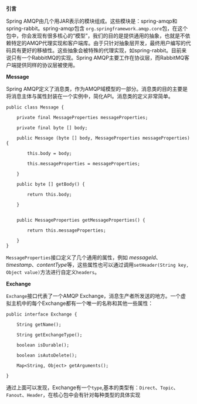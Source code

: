 **引言**

Spring AMQP由几个用JAR表示的模块组成。这些模块是：spring-amqp和spring-rabbit。spring-amqp包含 `org.springframework.amqp.core`包，在这个包中，你会发现有很多核心的“模型”，我们的目的是提供通用的抽象，也就是不依赖特定的AMQP代理实现和客户端库。由于只针对抽象层开发，最终用户编写的代码具有更好的移植性。这些抽象会被特殊的代理实现，如spring-rabbit。目前来说只有一个RabbitMQ的实现。Spring AMQP主要工作在协议层，而RabbitMQ客户端提供同样的协议层被使用。

**Message**

Spring AMQP定义了消息类，作为AMQP域模型的一部分。消息类的目的主要是将消息主体与属性封装在一个实例中，简化API。消息类的定义非常简单。

```
public class Message {

	private final MessageProperties messageProperties;
	
	private final byte [] body;
	
	public Message (byte [] body, MessageProperties messageProperties) {
	
		this.body = body;
		
		this.messageProperties = messageProperties;
	
	}

	public byte [] getBody() {
	
		return this.body;
	
	}  
	
	
	public MessageProperties getMessageProperties() {
	
		return this.messageProperties;
	
	}
}
```

`MessageProperties`接口定义了几个通用的属性，例如 *messageId*、*timestamp*、*contentType*等，这些属性也可以通过调用`setHeader(String key, Object value)`方法进行自定义`headers`。  

**Exchange**  

`Exchange`接口代表了一个AMQP Exchange，消息生产者所发送的地方。一个虚拟主机中的每个Exchange都有一个唯一的名称和其他一些属性：  

```  
public interface Exchange {

    String getName();

    String getExchangeType();

    boolean isDurable();

    boolean isAutoDelete();

    Map<String, Object> getArguments();

}
```  
通过上面可以发现，Exchange有一个`type`,基本的类型有：`Direct`、`Topic`、`Fanout`、`Header`，在核心包中会有针对每种类型的具体实现
